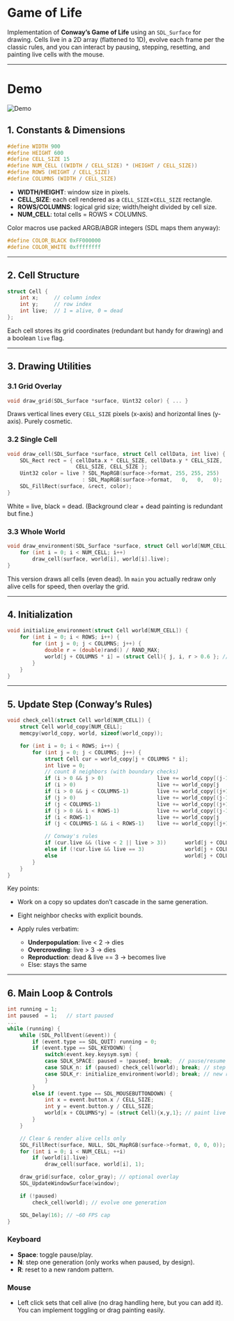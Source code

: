 # Game of Life

Implementation of **Conway’s Game of Life** using an `SDL_Surface` for drawing. Cells live in a 2D array (flattened to 1D), evolve each frame per the classic rules, and you can interact by pausing, stepping, resetting, and painting live cells with the mouse.

---

# Demo

![Demo](../assets/game_of_life.gif)

## 1. Constants & Dimensions

```c
#define WIDTH 900
#define HEIGHT 600
#define CELL_SIZE 15
#define NUM_CELL ((WIDTH / CELL_SIZE) * (HEIGHT / CELL_SIZE))
#define ROWS (HEIGHT / CELL_SIZE)
#define COLUMNS (WIDTH / CELL_SIZE)
```

* **WIDTH/HEIGHT**: window size in pixels.
* **CELL\_SIZE**: each cell rendered as a `CELL_SIZE`×`CELL_SIZE` rectangle.
* **ROWS/COLUMNS**: logical grid size; width/height divided by cell size.
* **NUM\_CELL**: total cells = ROWS × COLUMNS.

Color macros use packed ARGB/ABGR integers (SDL maps them anyway):

```c
#define COLOR_BLACK 0xFF000000
#define COLOR_WHITE 0xffffffff
```

---

## 2. Cell Structure

```c
struct Cell {
    int x;     // column index
    int y;     // row index
    int live;  // 1 = alive, 0 = dead
};
```

Each cell stores its grid coordinates (redundant but handy for drawing) and a boolean `live` flag.

---

## 3. Drawing Utilities

### 3.1 Grid Overlay

```c
void draw_grid(SDL_Surface *surface, Uint32 color) { ... }
```

Draws vertical lines every `CELL_SIZE` pixels (x-axis) and horizontal lines (y-axis). Purely cosmetic.

### 3.2 Single Cell

```c
void draw_cell(SDL_Surface *surface, struct Cell cellData, int live) {
    SDL_Rect rect = { cellData.x * CELL_SIZE, cellData.y * CELL_SIZE,
                      CELL_SIZE, CELL_SIZE };
    Uint32 color = live ? SDL_MapRGB(surface->format, 255, 255, 255)
                        : SDL_MapRGB(surface->format,   0,   0,   0);
    SDL_FillRect(surface, &rect, color);
}
```

White = live, black = dead. (Background clear + dead painting is redundant but fine.)

### 3.3 Whole World

```c
void draw_environment(SDL_Surface *surface, struct Cell world[NUM_CELL]) {
    for (int i = 0; i < NUM_CELL; i++)
        draw_cell(surface, world[i], world[i].live);
}
```

This version draws all cells (even dead). In `main` you actually redraw only alive cells for speed, then overlay the grid.

---

## 4. Initialization

```c
void initialize_environment(struct Cell world[NUM_CELL]) {
    for (int i = 0; i < ROWS; i++) {
        for (int j = 0; j < COLUMNS; j++) {
            double r = (double)rand() / RAND_MAX;
            world[j + COLUMNS * i] = (struct Cell){ j, i, r > 0.6 }; // ~40% alive
        }
    }
}
```

---

## 5. Update Step (Conway’s Rules)

```c
void check_cell(struct Cell world[NUM_CELL]) {
    struct Cell world_copy[NUM_CELL];
    memcpy(world_copy, world, sizeof(world_copy));

    for (int i = 0; i < ROWS; i++) {
        for (int j = 0; j < COLUMNS; j++) {
            struct Cell cur = world_copy[j + COLUMNS * i];
            int live = 0;
            // count 8 neighbors (with boundary checks)
            if (i > 0 && j > 0)                 live += world_copy[(j-1) + COLUMNS*(i-1)].live;
            if (i > 0)                          live += world_copy[j     + COLUMNS*(i-1)].live;
            if (i > 0 && j < COLUMNS-1)         live += world_copy[(j+1) + COLUMNS*(i-1)].live;
            if (j > 0)                          live += world_copy[(j-1) + COLUMNS*i    ].live;
            if (j < COLUMNS-1)                  live += world_copy[(j+1) + COLUMNS*i    ].live;
            if (j > 0 && i < ROWS-1)            live += world_copy[(j-1) + COLUMNS*(i+1)].live;
            if (i < ROWS-1)                     live += world_copy[j     + COLUMNS*(i+1)].live;
            if (j < COLUMNS-1 && i < ROWS-1)    live += world_copy[(j+1) + COLUMNS*(i+1)].live;

            // Conway's rules
            if (cur.live && (live < 2 || live > 3))      world[j + COLUMNS*i].live = 0; // dies
            else if (!cur.live && live == 3)             world[j + COLUMNS*i].live = 1; // born
            else                                         world[j + COLUMNS*i].live = cur.live; // unchanged
        }
    }
}
```

Key points:

* Work on a copy so updates don’t cascade in the same generation.
* Eight neighbor checks with explicit bounds.
* Apply rules verbatim:

  * **Underpopulation**: live < 2 → dies
  * **Overcrowding**: live > 3 → dies
  * **Reproduction**: dead & live == 3 → becomes live
  * Else: stays the same

---

## 6. Main Loop & Controls

```c
int running = 1;
int paused  = 1;   // start paused
...
while (running) {
    while (SDL_PollEvent(&event)) {
        if (event.type == SDL_QUIT) running = 0;
        if (event.type == SDL_KEYDOWN) {
            switch(event.key.keysym.sym) {
            case SDLK_SPACE: paused = !paused; break;  // pause/resume
            case SDLK_n: if (paused) check_cell(world); break; // step once
            case SDLK_r: initialize_environment(world); break; // new random board
            }
        }
        else if (event.type == SDL_MOUSEBUTTONDOWN) {
            int x = event.button.x / CELL_SIZE;
            int y = event.button.y / CELL_SIZE;
            world[x + COLUMNS*y] = (struct Cell){x,y,1}; // paint live cell
        }
    }

    // Clear & render alive cells only
    SDL_FillRect(surface, NULL, SDL_MapRGB(surface->format, 0, 0, 0));
    for (int i = 0; i < NUM_CELL; ++i)
        if (world[i].live)
            draw_cell(surface, world[i], 1);

    draw_grid(surface, color_gray); // optional overlay
    SDL_UpdateWindowSurface(window);

    if (!paused)
        check_cell(world); // evolve one generation

    SDL_Delay(16); // ~60 FPS cap
}
```

### Keyboard

* **Space**: toggle pause/play.
* **N**: step one generation (only works when paused, by design).
* **R**: reset to a new random pattern.

### Mouse

* Left click sets that cell alive (no drag handling here, but you can add it). You can implement toggling or drag painting easily.